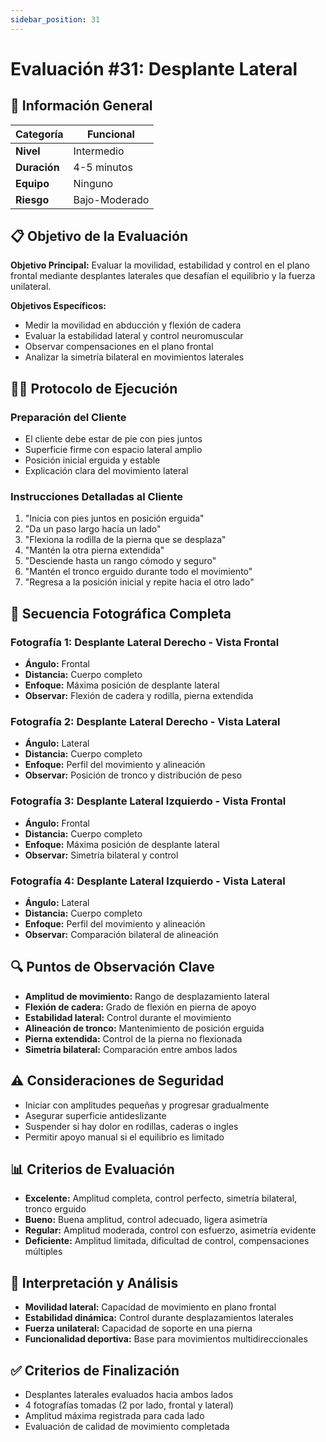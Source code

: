 ```yaml
---
sidebar_position: 31
---
```


# Evaluación #31: Desplante Lateral

## 🎯 Información General
| **Categoría** | Funcional |
|---|---|
| **Nivel** | Intermedio |
| **Duración** | 4-5 minutos |
| **Equipo** | Ninguno |
| **Riesgo** | Bajo-Moderado |

## 📋 Objetivo de la Evaluación
**Objetivo Principal:** Evaluar la movilidad, estabilidad y control en el plano frontal mediante desplantes laterales que desafían el equilibrio y la fuerza unilateral.

**Objetivos Específicos:**
- Medir la movilidad en abducción y flexión de cadera
- Evaluar la estabilidad lateral y control neuromuscular
- Observar compensaciones en el plano frontal
- Analizar la simetría bilateral en movimientos laterales

## 🏃‍♂️ Protocolo de Ejecución

### **Preparación del Cliente**
- El cliente debe estar de pie con pies juntos
- Superficie firme con espacio lateral amplio
- Posición inicial erguida y estable
- Explicación clara del movimiento lateral

### **Instrucciones Detalladas al Cliente**
1. "Inicia con pies juntos en posición erguida"
2. "Da un paso largo hacia un lado"
3. "Flexiona la rodilla de la pierna que se desplaza"
4. "Mantén la otra pierna extendida"
5. "Desciende hasta un rango cómodo y seguro"
6. "Mantén el tronco erguido durante todo el movimiento"
7. "Regresa a la posición inicial y repite hacia el otro lado"

## 📸 Secuencia Fotográfica Completa

### **Fotografía 1: Desplante Lateral Derecho - Vista Frontal**
- **Ángulo:** Frontal
- **Distancia:** Cuerpo completo
- **Enfoque:** Máxima posición de desplante lateral
- **Observar:** Flexión de cadera y rodilla, pierna extendida

### **Fotografía 2: Desplante Lateral Derecho - Vista Lateral**
- **Ángulo:** Lateral
- **Distancia:** Cuerpo completo
- **Enfoque:** Perfil del movimiento y alineación
- **Observar:** Posición de tronco y distribución de peso

### **Fotografía 3: Desplante Lateral Izquierdo - Vista Frontal**
- **Ángulo:** Frontal
- **Distancia:** Cuerpo completo
- **Enfoque:** Máxima posición de desplante lateral
- **Observar:** Simetría bilateral y control

### **Fotografía 4: Desplante Lateral Izquierdo - Vista Lateral**
- **Ángulo:** Lateral
- **Distancia:** Cuerpo completo
- **Enfoque:** Perfil del movimiento y alineación
- **Observar:** Comparación bilateral de alineación

## 🔍 Puntos de Observación Clave
- **Amplitud de movimiento:** Rango de desplazamiento lateral
- **Flexión de cadera:** Grado de flexión en pierna de apoyo
- **Estabilidad lateral:** Control durante el movimiento
- **Alineación de tronco:** Mantenimiento de posición erguida
- **Pierna extendida:** Control de la pierna no flexionada
- **Simetría bilateral:** Comparación entre ambos lados

## ⚠️ Consideraciones de Seguridad
- Iniciar con amplitudes pequeñas y progresar gradualmente
- Asegurar superficie antideslizante
- Suspender si hay dolor en rodillas, caderas o ingles
- Permitir apoyo manual si el equilibrio es limitado

## 📊 Criterios de Evaluación
- **Excelente:** Amplitud completa, control perfecto, simetría bilateral, tronco erguido
- **Bueno:** Buena amplitud, control adecuado, ligera asimetría
- **Regular:** Amplitud moderada, control con esfuerzo, asimetría evidente
- **Deficiente:** Amplitud limitada, dificultad de control, compensaciones múltiples

## 🎯 Interpretación y Análisis
- **Movilidad lateral:** Capacidad de movimiento en plano frontal
- **Estabilidad dinámica:** Control durante desplazamientos laterales
- **Fuerza unilateral:** Capacidad de soporte en una pierna
- **Funcionalidad deportiva:** Base para movimientos multidireccionales

## ✅ Criterios de Finalización
- Desplantes laterales evaluados hacia ambos lados
- 4 fotografías tomadas (2 por lado, frontal y lateral)
- Amplitud máxima registrada para cada lado
- Evaluación de calidad de movimiento completada
